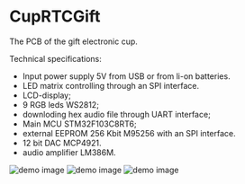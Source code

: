# CupRTCGift
The PCB of the gift electronic cup.

Technical specifications:

- Input power supply 5V from USB or from li-on batteries.
- LED matrix controlling through an SPI interface.
- LCD-display;
- 9 RGB leds WS2812;
- downloding hex audio file through UART interface;
- Main MCU STM32F103C8RT6;
- external EEPROM 256 Kbit M95256 with an SPI interface.
- 12 bit DAC MCP4921.
- audio amplifier LM386M.

![demo image](https://github.com/VasiliyPodlesniy/PhotoForRepositories/blob/master/CupGift.jpg)
![demo image](https://github.com/VasiliyPodlesniy/PhotoForRepositories/blob/master/Cup1.PNG)
![demo image](https://github.com/VasiliyPodlesniy/PhotoForRepositories/blob/master/Cup2.PNG)
